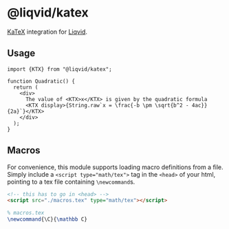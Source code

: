 # @liqvid/katex

[KaTeX](https://katex.org/) integration for [Liqvid](https://liqvidjs.org).

## Usage

```tsx
import {KTX} from "@liqvid/katex";

function Quadratic() {
  return (
    <div>
      The value of <KTX>x</KTX> is given by the quadratic formula
      <KTX display>{String.raw`x = \frac{-b \pm \sqrt{b^2 - 4ac}}{2a}`}</KTX>
    </div>
  );
}
```

## Macros

For convenience, this module supports loading macro definitions from a file. Simply include a `<script type="math/tex">` tag in the `<head>` of your html, pointing to a tex file containing `\newcommand`s.

```html
<!-- this has to go in <head> -->
<script src="./macros.tex" type="math/tex"></script>
```
```tex
% macros.tex
\newcommand{\C}{\mathbb C}
```
